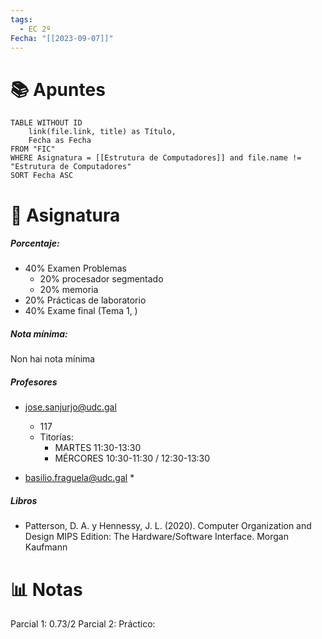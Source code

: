 ```yaml
---
tags:
  - EC 2º
Fecha: "[[2023-09-07]]"
---
```


# 📚 Apuntes

```dataview
TABLE WITHOUT ID
	link(file.link, title) as Título,
	Fecha as Fecha
FROM "FIC"
WHERE Asignatura = [[Estrutura de Computadores]] and file.name != "Estrutura de Computadores"
SORT Fecha ASC
```

# 💾 Asignatura

##### Porcentaje:
* 40% Examen Problemas
	* 20% procesador segmentado
	* 20% memoria
* 20% Prácticas de laboratorio
* 40% Exame final (Tema 1, )
##### Nota mínima: 
Non hai nota mínima

##### Profesores
* jose.sanjurjo@udc.gal
	* 117
	* Titorías:
		- MARTES 11:30-13:30
		- MÉRCORES 10:30-11:30 / 12:30-13:30

* basilio.fraguela@udc.gal
	* 

##### Libros
* Patterson, D. A. y Hennessy, J. L. (2020). Computer Organization and
Design MIPS Edition: The Hardware/Software Interface. Morgan
Kaufmann

# 📊 Notas

Parcial 1: 0.73/2
Parcial 2:
Práctico: 